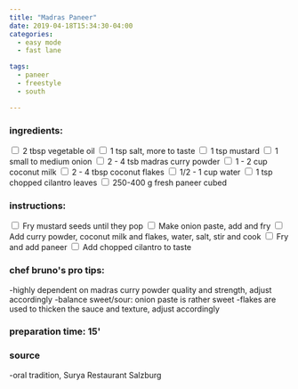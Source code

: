 ```yaml
---
title: "Madras Paneer"
date: 2019-04-18T15:34:30-04:00
categories:
  - easy mode
  - fast lane

tags:
  - paneer
  - freestyle
  - south

---
```


### ingredients:

<input type="checkbox"> 2 tbsp vegetable oil
<input type="checkbox"> 1 tsp salt, more to taste
<input type="checkbox"> 1 tsp mustard 
<input type="checkbox"> 1 small to medium onion
<input type="checkbox"> 2 - 4 tsb madras curry powder
<input type="checkbox"> 1 - 2 cup coconut milk
<input type="checkbox"> 2 - 4 tbsp coconut flakes
<input type="checkbox"> 1/2 - 1 cup water
<input type="checkbox"> 1 tsp chopped cilantro leaves
<input type="checkbox"> 250-400 g fresh paneer cubed


### instructions:

<input type="checkbox"> Fry mustard seeds until they pop
<input type="checkbox"> Make onion paste, add and fry
<input type="checkbox"> Add curry powder, coconut milk and flakes, water, salt, stir and cook
<input type="checkbox"> Fry and add paneer
<input type="checkbox"> Add chopped cilantro to taste


### chef bruno's pro tips:

-highly dependent on madras curry powder quality and strength, adjust accordingly
-balance sweet/sour: onion paste is rather sweet
-flakes are used to thicken the sauce and texture, adjust accordingly


### preparation time: 15'

### source

-oral tradition, Surya Restaurant Salzburg


